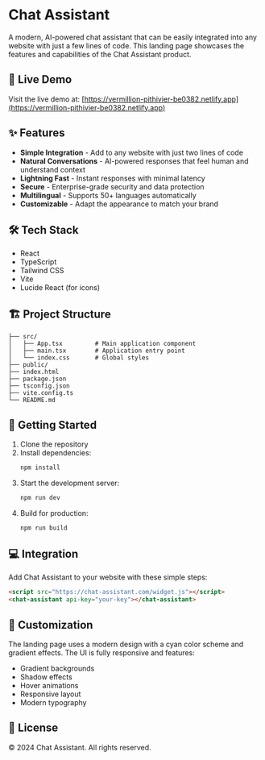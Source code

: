 # Chat Assistant

A modern, AI-powered chat assistant that can be easily integrated into any website with just a few lines of code. This landing page showcases the features and capabilities of the Chat Assistant product.

## 🚀 Live Demo

Visit the live demo at: [https://vermillion-pithivier-be0382.netlify.app](https://vermillion-pithivier-be0382.netlify.app)

## ✨ Features

- **Simple Integration** - Add to any website with just two lines of code
- **Natural Conversations** - AI-powered responses that feel human and understand context
- **Lightning Fast** - Instant responses with minimal latency
- **Secure** - Enterprise-grade security and data protection
- **Multilingual** - Supports 50+ languages automatically
- **Customizable** - Adapt the appearance to match your brand

## 🛠️ Tech Stack

- React
- TypeScript
- Tailwind CSS
- Vite
- Lucide React (for icons)

## 🏗️ Project Structure

```
├── src/
│   ├── App.tsx         # Main application component
│   ├── main.tsx        # Application entry point
│   └── index.css       # Global styles
├── public/
├── index.html
├── package.json
├── tsconfig.json
├── vite.config.ts
└── README.md
```

## 🚀 Getting Started

1. Clone the repository
2. Install dependencies:
   ```bash
   npm install
   ```
3. Start the development server:
   ```bash
   npm run dev
   ```
4. Build for production:
   ```bash
   npm run build
   ```

## 💻 Integration

Add Chat Assistant to your website with these simple steps:

```html
<script src="https://chat-assistant.com/widget.js"></script>
<chat-assistant api-key="your-key"></chat-assistant>
```

## 🎨 Customization

The landing page uses a modern design with a cyan color scheme and gradient effects. The UI is fully responsive and features:

- Gradient backgrounds
- Shadow effects
- Hover animations
- Responsive layout
- Modern typography

## 📄 License

© 2024 Chat Assistant. All rights reserved.